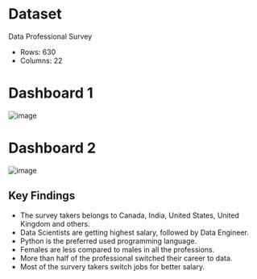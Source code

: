 # Dataset

Data Professional Survey
  - Rows: 630
  - Columns: 22

# Dashboard 1
![image](https://user-images.githubusercontent.com/83365184/221330940-9deea681-15e7-460c-bc25-953034355c49.png)

# Dashboard 2
![image](https://user-images.githubusercontent.com/83365184/221330949-f7a1e828-e6a7-4909-9f64-c7c0f4cb7654.png)

## Key Findings
- The survey takers belongs to Canada, India, United States, United Kingdom and others.
- Data Scientists are getting highest salary, followed by Data Engineer.
- Python is the preferred used programming language.
- Females are less compared to males in all the professions.
- More than half of the professional switched their career to data.
- Most of the survery takers switch jobs for better salary.

